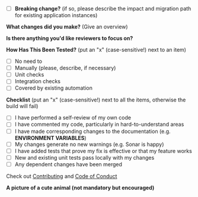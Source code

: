 <!-- ignore-task-list-start -->
- [ ] **Breaking change?** (if so, please describe the impact and migration path for existing application instances)


<!-- ignore-task-list-end -->
**What changes did you make?** (Give an overview)

**Is there anything you'd like reviewers to focus on?**


**How Has This Been Tested?** (put an "x" (case-sensitive!) next to an item)
<!-- ignore-task-list-start -->
- [ ] No need to
- [ ] Manually (please, describe, if necessary)
- [ ] Unit checks
- [ ] Integration checks
- [ ] Covered by existing automation
<!-- ignore-task-list-end -->

**Checklist** (put an "x" (case-sensitive!) next to all the items, otherwise the build will fail)
- [ ] I have performed a self-review of my own code
- [ ] I have commented my code, particularly in hard-to-understand areas
- [ ] I have made corresponding changes to the documentation (e.g. **ENVIRONMENT VARIABLES**)
- [ ] My changes generate no new warnings (e.g. Sonar is happy)
- [ ] I have added tests that prove my fix is effective or that my feature works
- [ ] New and existing unit tests pass locally with my changes
- [ ] Any dependent changes have been merged

Check out [Contributing](https://github.com/provectus/kafka-ui/blob/master/CONTRIBUTING.md) and [Code of Conduct](https://github.com/provectus/kafka-ui/blob/master/CODE-OF-CONDUCT.md)

**A picture of a cute animal (not mandatory but encouraged)**
